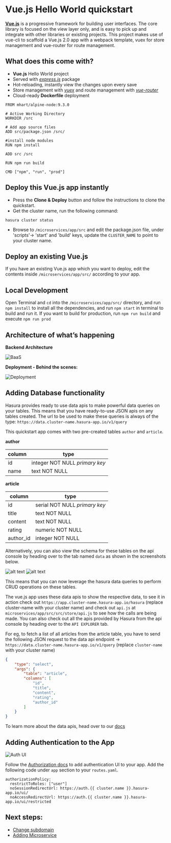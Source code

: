 # Vue.js Hello World quickstart

[**Vue.js**](https://vuejs.org) is a progressive framework for building user interfaces. The core library is focused on the view layer only, and is easy to pick up and integrate with other libraries or existing projects. This project makes use of vue-cli to scaffold a Vue.js 2.0 app with a webpack template, vuex for store management and vue-router for route management.

## What does this come with?

* **Vue.js** Hello World project
* Served with [*express.js*](https://www.npmjs.com/package/express) package
* Hot-reloading, instantly view the changes upon every save
* Store management with [*vuex*](https://vuex.vuejs.org/en/) and route management with [*vue-router*](https://router.vuejs.org/en/)
* Cloud-ready **Dockerfile** deployment

```
FROM mhart/alpine-node:9.3.0

# Active Working Directory
WORKDIR /src

# Add app source files
ADD src/package.json /src/

#install node modules
RUN npm install

ADD src /src

RUN npm run build

CMD ["npm", "run", "prod"]
```

## Deploy this Vue.js app instantly

* Press the **Clone & Deploy** button and follow the instructions to clone the quickstart.
* Get the cluster name, run the following command:
```
hasura cluster status
```
* Browse to `/microservices/app/src` and edit the package.json file, under 'scripts'-> 'start' and 'build' keys, update the `CLUSTER_NAME` to point to your cluster name. 

## Deploy an existing Vue.js

If you have an existing Vue.js app which you want to deploy, edit the contents inside `/microservices/app/src/` according to your app.

## Local Development

Open Terminal and `cd` into the `/microservices/app/src/` directory, and run `npm install` to install all the dependencies, and run `npm start` in terminal to build and run it. If you want to build for production, run `npm run build` and execute `npm run prod`

## Architecture of what’s happening

**Backend Architecture**

![BaaS](https://raw.githubusercontent.com/hasura/hello-vuejs/master/assets/baas.gif)

**Deployment - Behind the scenes:**

![Deployment](https://raw.githubusercontent.com/hasura/hello-vuejs/master/assets/deploy.gif)

## Adding Database functionality

Hasura provides ready to use data apis to make powerful data queries on your tables. This means that you have ready-to-use JSON apis on any tables created. The url to be used to make these queries is always of the type: `https://data.cluster-name.hasura-app.io/v1/query`

This quickstart app comes with two pre-created tables `author` and `article`.

**author**

column | type
--- | ---
id | integer NOT NULL *primary key*
name | text NOT NULL

**article**

column | type
--- | ---
id | serial NOT NULL *primary key*
title | text NOT NULL
content | text NOT NULL
rating | numeric NOT NULL
author_id | integer NOT NULL

Alternatively, you can also view the schema for these tables on the api console by heading over to the tab named `data` as shown in the screenshots below.

[data1]: https://raw.githubusercontent.com/hasura/hello-vuejs/master/assets/data-1.png
[data2]: https://raw.githubusercontent.com/hasura/hello-vuejs/master/assets/data-2.png

![alt text][data1]
![alt text][data2]

This means that you can now leverage the hasura data queries to perform CRUD operations on these tables.

The vue.js app uses these data apis to show the respective data, to see it in action check out `https://app.cluster-name.hasura-app.io/hasura` (replace cluster-name with your cluster name) and check out `api.js` at `microservices/app/src/src/store/api.js` to see how the calls are being made. You can also check out all the apis provided by Hasura from the api console by heading over to the `API EXPLORER` tab.

For eg, to fetch a list of all articles from the article table, you have to send the following JSON request to the data api endpoint -> `https://data.cluster-name.hasura-app.io/v1/query` (replace `cluster-name` with your cluster name)

```json
{
    "type": "select",
    "args": {
        "table": "article",
        "columns": [
            "id",
            "title",
            "content",
            "rating",
            "author_id"
        ]
    }
}
```

To learn more about the data apis, head over to our [docs](https://docs.hasura-stg.hasura-app.io/0.15/manual/data/index.html)

## Adding Authentication to the App

![Auth UI](https://raw.githubusercontent.com/hasura/hello-vuejs/master/assets/AuthUIKit.png)

Follow the [Authorization docs](https://docs.hasura.io/0.15/manual/users/uikit.html) to add authentication UI to your app. 
Add the following code under `app` section to your `routes.yaml`.

```
authorizationPolicy:
  restrictToRoles: ["user"]
  noSessionRedirectUrl: https://auth.{{ cluster.name }}.hasura-app.io/ui/
  noAccessRedirectUrl: https://auth.{{ cluster.name }}.hasura-app.io/ui/restricted
```

## Next steps:

* [Change subdomain](https://docs.hasura.io/0.15/manual/gateway/index.html#custom-domains)
* [Adding Microservice](https://docs.hasura.io/0.15/manual/custom-microservices/index.html)

